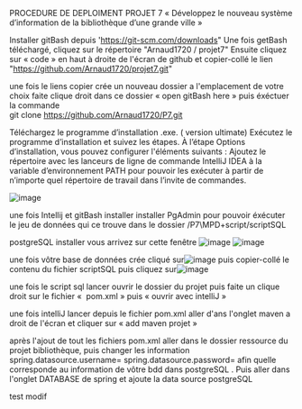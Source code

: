 


PROCEDURE DE DEPLOIMENT PROJET 7 « Développez le nouveau système d’information de la bibliothèque d’une grande ville »



Installer gitBash depuis 'https://git-scm.com/downloads"
Une fois getBash téléchargé, cliquez sur le répertoire "Arnaud1720 / projet7"
Ensuite cliquez sur « code » en haut à droite de l'écran de github et copier-collé le lien "https://github.com/Arnaud1720/projet7.git"

une fois le liens copier crée un nouveau dossier a l'emplacement de votre choix faite clique droit dans ce dossier « open gitBash here » puis éxéctuer la commande  
git clone https://github.com/Arnaud1720/P7.git


Téléchargez le programme d’installation .exe. ( version ultimate)
Exécutez le programme d’installation et suivez les étapes.
À l’étape Options d’installation, vous pouvez configurer l'éléments suivants :
Ajoutez le répertoire avec les lanceurs de ligne de commande IntelliJ IDEA à la variable d’environnement PATH pour pouvoir les exécuter à partir de n’importe quel répertoire de travail dans l’invite de commandes.
 
![image](https://user-images.githubusercontent.com/53368804/133217906-868ad68a-f06c-4598-bd33-90191836853c.png)

une fois Intellij et  gitBash installer installer PgAdmin pour pouvoir éxécuter le jeu de données qui ce trouve dans le dossier /P7\MPD+script/scriptSQL 
 
 postgreSQL installer vous arrivez sur cette fenêtre
![image](https://user-images.githubusercontent.com/53368804/133218043-8f4aa166-3028-44e0-900d-1429377424a3.png)
![image](https://user-images.githubusercontent.com/53368804/133218074-7fc5ee5b-4887-4ad6-88b8-7e59ebda4998.png)

une fois vôtre base de données crée cliqué sur![image](https://user-images.githubusercontent.com/53368804/133218095-3588a2ea-7a05-441d-9b70-1a588f34d043.png)
puis copier-collé le contenu du fichier  scriptSQL puis cliquez sur![image](https://user-images.githubusercontent.com/53368804/133218140-4449a131-62af-4ab0-b3fa-ccbdfb2a7149.png)
     
     
  une fois le script sql lancer ouvrir le dossier du projet puis faite un clique droit sur le fichier «  pom.xml » puis « ouvrir avec intelliJ » 


une fois intelliJ lancer depuis le fichier pom.xml aller d'ans  l'onglet maven a droit de l'écran et cliquer sur « add maven projet » 
	

après l'ajout de tout les fichiers pom.xml aller dans le dossier ressource du projet bibliothèque, puis changer les information spring.datasource.username= spring.datasource.password= afin quelle corresponde au information de vôtre bdd dans postgreSQL . 
Puis aller dans l'onglet DATABASE de spring et ajoute la data source postgreSQL 

test modif

